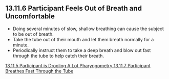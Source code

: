 ## 13.11.6 Participant Feels Out of Breath and Uncomfortable

* Doing several minutes of slow, shallow breathing can cause the subject to be out of breath.
* Take the tube out of their mouth and let them breath normally for a minute.
* Periodically instruct them to take a deep breath and blow out fast through the tube to help catch their breath.


<div class="center">
<div class="btn-group">
  <a href=":pages_path:/manuals/pharyngometry/13-11-05-ppt-drooling.md" class="btn btn-default">
    <span class="glyphicon glyphicon-chevron-left"></span>
    13.11.5 Participant is Drooling A Lot
  </a>

  <a href=":pages_path:/manuals/pharyngometry" class="btn btn-default">
    <span class="glyphicon glyphicon-chevron-up"></span>
    Pharyngometry
  </a>

  <a href=":pages_path:/manuals/pharyngometry/13-11-07-ppt-breathes-fast.md" class="btn btn-success">
    13.11.7 Participant Breathes Fast Through the Tube
    <span class="glyphicon glyphicon-chevron-right"></span>
  </a>
</div>
</div>
